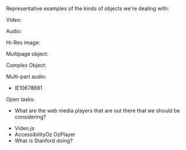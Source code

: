 

Representative examples of the kinds of objects we're dealing with:

Video:

Audio:

Hi-Res image:

Multipage object:

Complex Object:

Multi-part audio:

* IE10678691


Open tasks:

* What are the web media players that are out there that we should be considering?

- Video.js
- AccessibilityOz OzPlayer
- What is Stanford doing?
